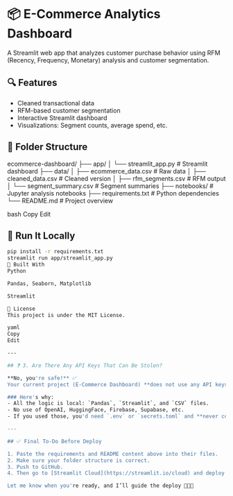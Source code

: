 # 📦 E-Commerce Analytics Dashboard

A Streamlit web app that analyzes customer purchase behavior using RFM (Recency, Frequency, Monetary) analysis and customer segmentation.

## 🔍 Features

- Cleaned transactional data
- RFM-based customer segmentation
- Interactive Streamlit dashboard
- Visualizations: Segment counts, average spend, etc.

## 📁 Folder Structure

ecommerce-dashboard/
├── app/
│ └── streamlit_app.py # Streamlit dashboard
├── data/
│ ├── ecommerce_data.csv # Raw data
│ ├── cleaned_data.csv # Cleaned version
│ ├── rfm_segments.csv # RFM output
│ └── segment_summary.csv # Segment summaries
├── notebooks/ # Jupyter analysis notebooks
├── requirements.txt # Python dependencies
└── README.md # Project overview

bash
Copy
Edit

## 🚀 Run It Locally

```bash
pip install -r requirements.txt
streamlit run app/streamlit_app.py
🧠 Built With
Python

Pandas, Seaborn, Matplotlib

Streamlit

📢 License
This project is under the MIT License.

yaml
Copy
Edit

---

## ❓ 3. Are There Any API Keys That Can Be Stolen?

**No, you're safe!** ✅  
Your current project (E-Commerce Dashboard) **does not use any API keys** or secrets.

### Here's why:
- All the logic is local: `Pandas`, `Streamlit`, and `CSV` files.
- No use of OpenAI, HuggingFace, Firebase, Supabase, etc.
- If you used those, you'd need `.env` or `secrets.toml` and **never commit them to GitHub**.

---

## ✅ Final To-Do Before Deploy

1. Paste the requirements and README content above into their files.
2. Make sure your folder structure is correct.
3. Push to GitHub.
4. Then go to [Streamlit Cloud](https://streamlit.io/cloud) and deploy.

Let me know when you're ready, and I’ll guide the deploy 👨‍💻✨
